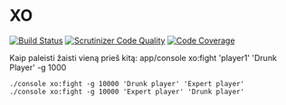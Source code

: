 XO
==

[![Build Status](https://travis-ci.org/saimaz/XO.svg?branch=master)](https://travis-ci.org/saimaz/XO)
[![Scrutinizer Code Quality](https://scrutinizer-ci.com/g/saimaz/XO/badges/quality-score.png?b=master)](https://scrutinizer-ci.com/g/saimaz/XO/?branch=master)
[![Code Coverage](https://scrutinizer-ci.com/g/saimaz/XO/badges/coverage.png?b=master)](https://scrutinizer-ci.com/g/saimaz/XO/?branch=master)



Kaip paleisti žaisti vieną prieš kitą:
    app/console xo:fight 'player1' 'Drunk Player' -g 1000

    ./console xo:fight -g 10000 'Drunk player' 'Expert player'
    ./console xo:fight -g 10000 'Expert player' 'Drunk player'

